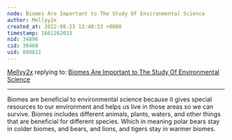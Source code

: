 ```yaml
---
node: Biomes Are Important to The Study Of Environmental Science
author: Mellyy2x
created_at: 2022-08-23 13:40:33 +0000
timestamp: 1661262033
nid: 34896
cid: 30468
uid: 809811
---
```




[Mellyy2x](../profile/Mellyy2x) replying to: [Biomes Are Important to The Study Of Environmental Science](../notes/TheChessGym/08-23-2022/biomes-are-important-to-the-study-of-environmental-science)

----
Biomes are beneficial to environmental science because it gives special resources to our environment and helps us live in those areas so we can survive. Biomes includes different animals, plants, waters, and other things that are beneficial for different species. Which in meaning polar bears stay in colder biomes, and bears, and lions, and tigers stay in warmer biomes. 